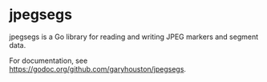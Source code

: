 # jpegsegs
jpegsegs is a Go library for reading and writing JPEG markers and segment data.

For documentation, see https://godoc.org/github.com/garyhouston/jpegsegs.
